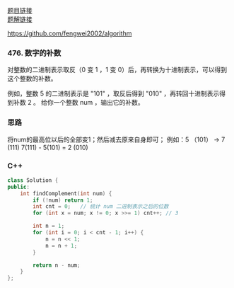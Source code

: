

[题目链接](https://leetcode-cn.com/problems/number-complement/)  
[题解链接](https://leetcode-cn.com/problems/number-complement/solution/lc476-fengwei2002-by-kycu-j5xq/)

https://github.com/fengwei2002/algorithm

### 476. 数字的补数


对整数的二进制表示取反（0 变 1 ，1 变 0）后，再转换为十进制表示，可以得到这个整数的补数。

例如，整数 5 的二进制表示是 "101" ，取反后得到 "010" ，再转回十进制表示得到补数 2 。
给你一个整数 num ，输出它的补数。


### 思路


将num的最高位以后的全部变1；然后减去原来自身即可；
例如：5 （101） -> 7 (111)
7(111) - 5(101) = 2 (010)


### C++

``` cpp
class Solution {
public:
    int findComplement(int num) {
        if (!num) return 1;
        int cnt = 0;   // 统计 num 二进制表示之后的位数
        for (int x = num; x != 0; x >>= 1) cnt++; // 3

        int n = 1;
        for (int i = 0; i < cnt - 1; i++) {
            n = n << 1;
            n = n + 1;
        }

        return n - num;
    }
};
```
